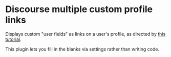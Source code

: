 # Discourse multiple custom profile links

Displays custom "user fields" as links on a user's profile,
as directed by [this tutorial](https://meta.discourse.org/t/link-custom-user-field-to-external-website/41218).

This plugin lets you fill in the blanks via settings rather than
writing code.

